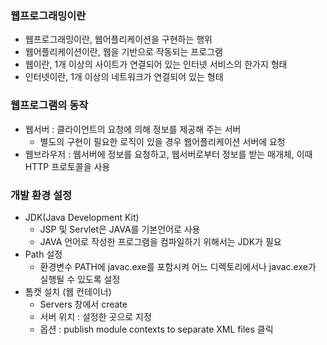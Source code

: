 ### 웹프로그래밍이란

- 웹프로그래밍이란, 웹어플리케이션을 구현하는 행위
- 웹어플리케이션이란, 웹을 기반으로 작동되는 프로그램
- 웹이란, 1개 이상의 사이트가 연결되어 있는 인터넷 서비스의 한가지 형태
- 인터넷이란, 1개 이상의 네트워크가 연결되어 있는 형태



### 웹프로그램의 동작

- 웹서버 : 클라이언트의 요청에 의해 정보를 제공해 주는 서버
  - 별도의 구현이 필요한 로직이 있을 경우 웹어플리케이션 서버에 요청
- 웹브라우저 : 웹서버에 정보를 요청하고, 웹서버로부터 정보를 받는 매개체, 이때 HTTP 프로토콜을 사용



### 개발 환경 설정

- JDK(Java Development Kit)
  - JSP 및 Servlet은 JAVA를 기본언어로 사용
  - JAVA 언어로 작성한 프로그램을 컴파일하기 위해서는 JDK가 필요
- Path 설정
  - 환경변수 PATH에 javac.exe를 포함시켜 어느 디렉토리에서나 javac.exe가 실행될 수 있도록 설정
- 톰캣 설치 (웹 컨테이너)
  - Servers 창에서 create
  - 서버 위치 : 설정한 곳으로 지정
  - 옵션 : publish module contexts to separate XML files 클릭
